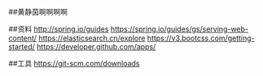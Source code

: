 ##黄静茵啊啊啊啊

##资料
http://spring.io/guides
https://spring.io/guides/gs/serving-web-content/
https://elasticsearch.cn/explore
https://v3.bootcss.com/getting-started/
https://developer.github.com/apps/

##工具
https://git-scm.com/downloads